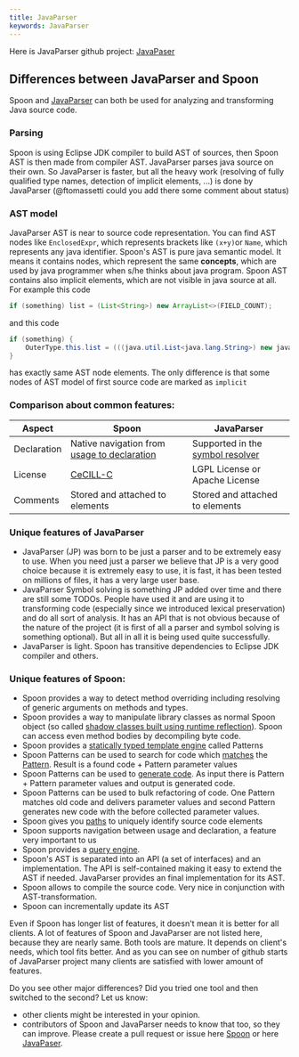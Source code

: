 ```yaml
---
title: JavaParser 
keywords: JavaParser
---
```


Here is JavaParser github project: [JavaPaser](https://github.com/javaparser/javaparser)

## Differences between JavaParser and Spoon

Spoon and [JavaParser](https://github.com/javaparser/javaparser) can both be used for analyzing and transforming Java source code.

### Parsing

Spoon is using Eclipse JDK compiler to build AST of sources, then Spoon AST is then made from compiler AST.
JavaParser parses java source on their own. So JavaParser is faster, but all the heavy work (resolving of fully qualified type names, detection of implicit elements, ...) is done by JavaParser (@ftomassetti could you add there some comment about status)

### AST model

JavaParser AST is near to source code representation. You can find AST nodes like `EnclosedExpr`, which represents brackets like `(x+y)`or `Name`, which represents any java identifier. 
Spoon's AST is pure java semantic model. It means it contains nodes, which represent the same **concepts**, which are used by java programmer when s/he thinks about java program. Spoon AST contains also implicit elements, which are not visible in java source at all. For example this code

```java
if (something) list = (List<String>) new ArrayList<>(FIELD_COUNT);
```

and this code

```java
if (something) {
	OuterType.this.list = (((java.util.List<java.lang.String>) new java.util.ArrayList<java.lang.String>(Constants.FIELD_COUNT));
}
```

has exactly same AST node elements. The only difference is that some nodes of AST model of first source code are marked as `implicit` 


### Comparison about common features:

| Aspect | Spoon | JavaParser |
| ------ | ------- | ------------ |
| Declaration | Native navigation from [usage to declaration](http://spoon.gforge.inria.fr/references.html) | Supported in the [symbol resolver](https://github.com/javaparser/javasymbolsolver) |
|License| [CeCILL-C](http://www.cecill.info/licences/Licence_CeCILL-C_V1-en.html) | LGPL License or Apache License |
|Comments| Stored and attached to elements | Stored and attached to elements |

### Unique features of JavaParser

* JavaParser (JP) was born to be just a parser and to be extremely easy to use.
When you need just a parser we believe that JP is a very good choice because it is extremely easy to use,
it is fast, it has been tested on millions of files, it has a very large user base.
* JavaParser Symbol solving is something JP added over time and there are still some TODOs.
People have used it and are using it to transforming code (especially since we introduced lexical preservation)
and do all sort of analysis. It has an API that is not obvious because of the nature of the project
(it is first of all a parser and symbol solving is something optional). But all in all it is being used quite successfully.
* JavaParser is light. Spoon has transitive dependencies to Eclipse JDK compiler and others.

### Unique features of Spoon:

* Spoon provides a way to detect method overriding including resolving of generic arguments on methods and types.
* Spoon provides a way to manipulate library classes as normal Spoon object (so called [shadow classes built using runtime reflection](http://spoon.gforge.inria.fr/reflection.html)). Spoon can access even method bodies by decompiling byte code.
* Spoon provides a [statically typed template engine](http://spoon.gforge.inria.fr/template_definition.html) called Patterns
* Spoon Patterns can be used to search for code which [matches](http://spoon.gforge.inria.fr/matcher.html) the [Pattern](http://spoon.gforge.inria.fr/pattern.html). Result is a found code + Pattern parameter values 
* Spoon Patterns can be used to [generate code](http://spoon.gforge.inria.fr/pattern.html#generator). As input there is Pattern + Pattern parameter values and output is generated code.
* Spoon Patterns can be used to bulk refactoring of code. One Pattern matches old code and delivers parameter values and second Pattern generates new code with the before collected parameter values.
* Spoon gives you [paths](http://spoon.gforge.inria.fr/path.html) to uniquely identify source code elements
* Spoon supports navigation between usage and declaration, a feature very important to us
* Spoon provides a [query engine](http://spoon.gforge.inria.fr/filter.html).
* Spoon's AST is separated into an API (a set of interfaces) and an implementation. The API is self-contained making it easy to extend the AST if needed. JavaParser provides an final implementation for its AST.
* Spoon allows to compile the source code. Very nice in conjunction with AST-transformation.
* Spoon can incrementally update its AST

Even if Spoon has longer list of features, it doesn't mean it is better for all clients. 
A lot of features of Spoon and JavaParser are not listed here, because they are nearly same.
Both tools are mature. It depends on client's needs, which tool fits better.
And as you can see on number of github starts of JavaParser project many clients are satisfied with lower amount of features.

Do you see other major differences?
Did you tried one tool and then switched to the second? Let us know:
* other clients might be interested in your opinion.
* contributors of Spoon and JavaParser needs to know that too, so they can improve.
Please create a pull request or issue here [Spoon](https://github.com/INRIA/spoon)
or here [JavaPaser](https://github.com/javaparser/javaparser).